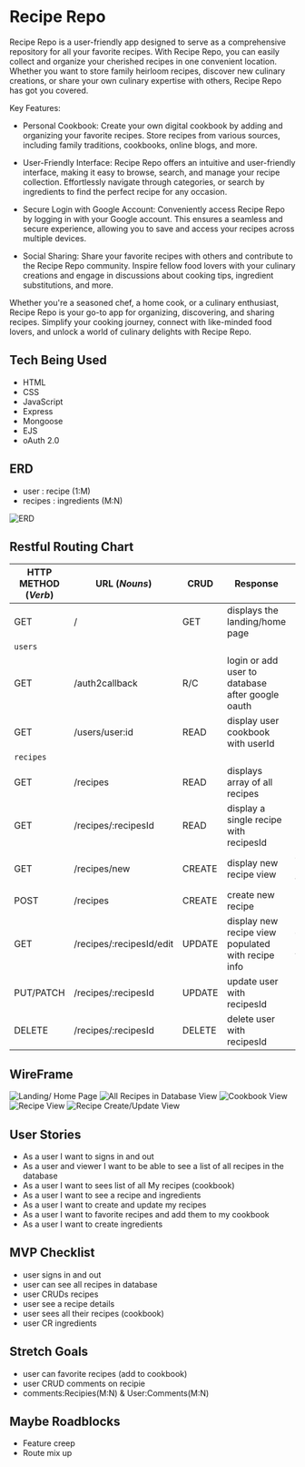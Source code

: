 # Recipe Repo
Recipe Repo is a user-friendly app designed to serve as a comprehensive repository for all your favorite recipes. With Recipe Repo, you can easily collect and organize your cherished recipes in one convenient location. Whether you want to store family heirloom recipes, discover new culinary creations, or share your own culinary expertise with others, Recipe Repo has got you covered.

Key Features:

* Personal Cookbook: Create your own digital cookbook by adding and organizing your favorite recipes. Store recipes from various sources, including family traditions, cookbooks, online blogs, and more.

* User-Friendly Interface: Recipe Repo offers an intuitive and user-friendly interface, making it easy to browse, search, and manage your recipe collection. Effortlessly navigate through categories, or search by ingredients to find the perfect recipe for any occasion.

* Secure Login with Google Account: Conveniently access Recipe Repo by logging in with your Google account. This ensures a seamless and secure experience, allowing you to save and access your recipes across multiple devices.

* Social Sharing: Share your favorite recipes with others and contribute to the Recipe Repo community. Inspire fellow food lovers with your culinary creations and engage in discussions about cooking tips, ingredient substitutions, and more.

Whether you're a seasoned chef, a home cook, or a culinary enthusiast, Recipe Repo is your go-to app for organizing, discovering, and sharing recipes. Simplify your cooking journey, connect with like-minded food lovers, and unlock a world of culinary delights with Recipe Repo.

## Tech Being Used
* HTML
* CSS
* JavaScript
* Express
* Mongoose
* EJS
* oAuth 2.0

## ERD
* user : recipe (1:M)
* recipes : ingredients (M:N)

![ERD](assets/ERD.drawio.png)

## Restful Routing Chart
| HTTP METHOD (_Verb_) | URL (_Nouns_)            | CRUD   | Response                                           | Notes                        |
| -------------------- | ------------------------ | ------ | -------------------------------------------------- | ---------------------------- |
| GET                  | /                        | GET    | displays the landing/home page                     |                              |
| `users`              |                          |        |                                                    |                              |
| GET                  | /auth2callback           | R/C    | login or add user to database after google oauth   |                              |
| GET                  | /users/user:id           | READ   | display user cookbook with userId                  |                              |
| `recipes`            |                          |        |                                                    |                              |
| GET                  | /recipes                 | READ   | displays array of all recipes                      |                              |
| GET                  | /recipes/:recipesId      | READ   | display a single recipe with recipesId             |                              |
| GET                  | /recipes/new             | CREATE | display new recipe view                            | create/update uses same view |
| POST                 | /recipes                 | CREATE | create new recipe                                  |                              |
| GET                  | /recipes/:recipesId/edit | UPDATE | display new recipe view populated with recipe info | create/update uses same view |
| PUT/PATCH            | /recipes/:recipesId      | UPDATE | update user with recipesId                         |                              |
| DELETE               | /recipes/:recipesId      | DELETE | delete user with recipesId                         |                              |


## WireFrame
![Landing/ Home Page](assets/Landing_HomePage.drawio.png)
![All Recipes in Database View](assets/All-Recipes-in-Database-View.drawio.png)
![Cookbook View](assets/Cookbook-View.drawio.png)
![Recipe View](assets/Recipe-View.drawio.png)
![Recipe Create/Update View](assets/Recipe-Create_Update-View.drawio.png)

## User Stories
* As a user I want to signs in and out
* As a user and viewer I want to be able to see a list of all recipes in the database
* As a user I want to sees list of all My recipes (cookbook)
* As a user I want to see a recipe and ingredients
* As a user I want to create and update my recipes
* As a user I want to favorite recipes and add them to my cookbook
* As a user I want to create ingredients

## MVP Checklist
* user signs in and out
* user can see all recipes in database
* user CRUDs recipes
* user see a recipe details
* user sees all their recipes (cookbook)
* user CR ingredients

## Stretch Goals
* user can favorite recipes (add to cookbook)
* user CRUD comments on recipie
* comments:Recipies(M:N) & User:Comments(M:N)

## Maybe Roadblocks
* Feature creep
* Route mix up
